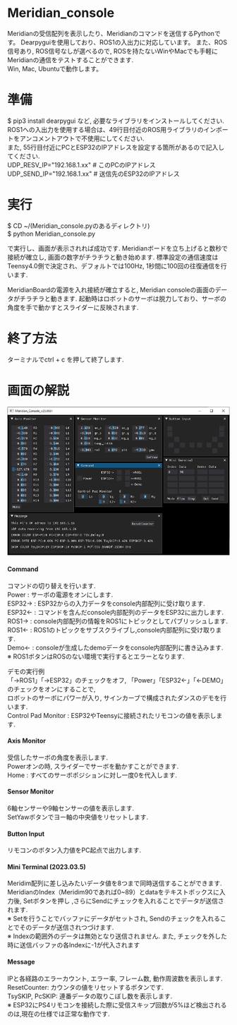 # Meridian_console
Meridianの受信配列を表示したり、Meridianのコマンドを送信するPythonです。
Dearpyguiを使用しており、ROS1の入出力に対応しています。
また、ROS信号あり, ROS信号なしが選べるので, ROSを持たないWinやMacでも手軽にMeridianの通信をテストすることができます.  
Win, Mac, Ubuntuで動作します。　　

# 準備  
$ pip3 install dearpygui など, 必要なライブラリをインストールしてください.  
ROS1への入出力を使用する場合は、49行目付近のROS用ライブラリのインポートをアンコメントアウトで不使用にしてください.  
また, 55行目付近にPCとESP32のIPアドレスを設定する箇所があるので記入してください.  
UDP_RESV_IP="192.168.1.xx" # このPCのIPアドレス  
UDP_SEND_IP="192.168.1.xx" # 送信先のESP32のIPアドレス  

# 実行  
$ CD ~/(Meridian_console.pyのあるディレクトリ)  
$ python Meridian_console.py  

で実行し、画面が表示されれば成功です. Meridianボードを立ち上げると数秒で接続が確立し, 画面の数字がチラチラと動き始めます.
標準設定の通信速度はTeensy4.0側で決定され、デフォルトでは100Hz, 1秒間に100回の往復通信を行います.

MeridianBoardの電源を入れ接続が確立すると, Meridian consoleの画面のデータがチラチラと動きます.
起動時はロボットのサーボは脱力しており、サーボの角度を手で動かすとスライダーに反映されます.

# 終了方法  
ターミナルでctrl + c を押して終了します.  

# 画面の解説  
![console_img_20230501](https://github.com/Ninagawa123/Meridian_console/blob/main/image/console_img_20230501.JPG?raw=true)
#### Command
コマンドの切り替えを行います.  
Power : サーボの電源をオンにします.  
ESP32-> : ESP32からの入力データをconsole内部配列に受け取ります.  
ESP32<- : コマンドを含んだconsole内部配列のデータをESP32に出力します.  
ROS1->  : console内部配列の情報をROS1にトピックとしてパブリッシュします.  
ROS1<-  : ROS1のトピックをサブスクライブし,console内部配列に受け取ります.  
Demo<-  : consoleが生成したdemoデータをconsole内部配列に書き込みます.  
※ ROS1ボタンはROSのない環境で実行するとエラーとなります.  

デモの実行例  
「->ROS1」「->ESP32」のチェックをオフ, 「Power」「ESP32<-」「<-DEMO」のチェックをオンにすることで,   
ロボットのサーボにパワーが入り, サインカーブで構成されたダンスのデモを行います.  
Control Pad Monitor : ESP32やTeensyに接続されたリモコンの値を表示します.  
  
#### Axis Monitor  
受信したサーボの角度を表示します.  
Powerオンの時, スライダーでサーボを動かすことができます.  
Home : すべてのサーボポジションに対し一度0を代入します.
  
#### Sensor Monitor  
6軸センサーや9軸センサーの値を表示します.  
SetYawボタンでヨー軸の中央値をリセットします.  

#### Button Input  
リモコンのボタン入力値をPC起点で出力します.  
  
#### Mini Terminal (2023.03.5)  
Meridim配列に差し込みたいデータ値を8つまで同時送信することができます.  
MeridianのIndex（Meridim90であれば0~89）とdataをテキストボックスに入力後, Setボタンを押し ,さらにSendにチェックを入れることでデータが送信されます.  
※ Setを行うことでバッファにデータがセットされ, Sendのチェックを入れることでそのデータが送信されつづけます.  
※ Indexの範囲外のデータは無効となり送信されません. また, チェックを外した時に送信バッファの各Indexに-1が代入されます  
  
#### Message  
IPと各経路のエラーカウント, エラー率, フレーム数, 動作周波数を表示します.  
ResetCounter: カウンタの値をリセットするボタンです.  
TsySKIP, PcSKIP: 連番データの取りこぼし数を表示します.  
※ ESP32にPS4リモコンを接続した際に受信スキップ回数が5%ほど検出されるのは,現在の仕様では正常な動作です.  
